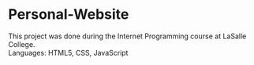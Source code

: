 # Personal-Website

This project was done during the Internet Programming course at LaSalle College. <br />
Languages: HTML5, CSS, JavaScript
